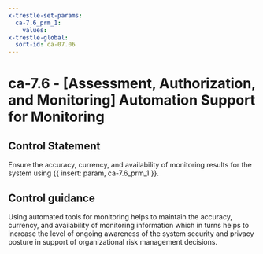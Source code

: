 ```yaml
---
x-trestle-set-params:
  ca-7.6_prm_1:
    values:
x-trestle-global:
  sort-id: ca-07.06
---
```


# ca-7.6 - \[Assessment, Authorization, and Monitoring\] Automation Support for Monitoring

## Control Statement

Ensure the accuracy, currency, and availability of monitoring results for the system using {{ insert: param, ca-7.6_prm_1 }}.

## Control guidance

Using automated tools for monitoring helps to maintain the accuracy, currency, and availability of monitoring information which in turns helps to increase the level of ongoing awareness of the system security and privacy posture in support of organizational risk management decisions.
